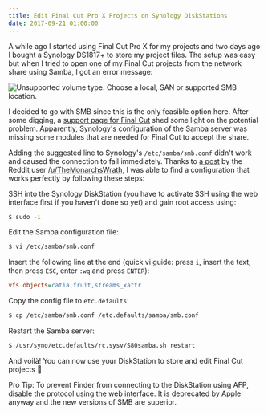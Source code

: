 ```yaml
---
title: Edit Final Cut Pro X Projects on Synology DiskStations
date: 2017-09-21 01:00:00
---
```


A while ago I started using Final Cut Pro X for my projects and two days ago I bought a Synology DS1817+ to store my project files. The setup was easy but when I tried to open one of my Final Cut projects from the network share using Samba, I got an error message:

![Unsupported volume type. Choose a local, SAN or supported SMB location.](https://leolabs.imgix.net/2017/09/bKuLykl.png?max-w=700)

I decided to go with SMB since this is the only feasible option here. After some digging, a [support page for Final Cut](https://support.apple.com/en-us/HT207128) shed some light on the potential problem. Apparently, Synology's configuration of the Samba server was missing some modules that are needed for Final Cut to accept the share.

Adding the suggested line to Synology's `/etc/samba/smb.conf` didn't work and caused the connection to fail immediately. Thanks to [a post](https://www.reddit.com/r/synology/comments/62wuu9/which_smb_version_does_dsm_now_run_under_dsm_61/dkhyv4b/) by the Reddit user [/u/TheMonarchsWrath](https://reddit.com/u/TheMonarchsWrath), I was able to find a configuration that works perfectly by following these steps:

SSH into the Synology DiskStation (you have to activate SSH using the web interface first if you haven't done so yet) and gain root access using:

```bash
$ sudo -i
```

Edit the Samba configuration file:

```bash
$ vi /etc/samba/smb.conf
```

Insert the following line at the end (quick vi guide: press `i`, insert the text, then press `ESC`, enter `:wq` and press `ENTER`):

```ini
vfs objects=catia,fruit,streams_xattr
```

Copy the config file to `etc.defaults`:

```bash
$ cp /etc/samba/smb.conf /etc.defaults/samba/smb.conf
```

Restart the Samba server:

```bash
$ /usr/syno/etc.defaults/rc.sysv/S80samba.sh restart
```

And voilà! You can now use your DiskStation to store and edit Final Cut projects 🎉

Pro Tip: To prevent Finder from connecting to the DiskStation using AFP, disable the protocol using the web interface. It is deprecated by Apple anyway and the new versions of SMB are superior.
